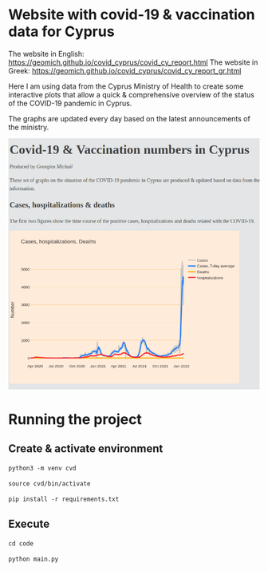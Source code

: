 # Website with covid-19 & vaccination data for Cyprus
The website in English: https://geomich.github.io/covid_cyprus/covid_cy_report.html
The website in Greek: https://geomich.github.io/covid_cyprus/covid_cy_report_gr.html

Here I am using data from the Cyprus Ministry of Health to create some interactive plots that allow a quick & comprehensive overview of the status of the COVID-19 pandemic in Cyprus.

The graphs are updated every day based on the latest announcements of the ministry.

![alt text](https://github.com/GeoMich/covid_cyprus/blob/master/data/website_screenshot.png)

# Running the project

## Create & activate environment
`python3 -m venv cvd`

`source cvd/bin/activate`

`pip install -r requirements.txt`


## Execute
`cd code`

`python main.py`

